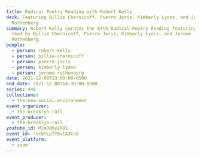 ```yaml
---
title: Radical Poetry Reading with Robert Kelly
deck: Featuring Billie Chernicoff, Pierre Joris, Kimberly Lyons, and Jerome
  Rothenberg
summary: Robert Kelly curates the 64th Radical Poetry Reading featuring poetry
  read by Billie Chernicoff, Pierre Joris, Kimberly Lyons, and Jerome
  Rothenberg.
people:
  - person: robert-kelly
  - person: billie-chernicoff
  - person: pierre-joris
  - person: kimberly-lyons
  - person: jerome-rothenberg
date: 2021-12-08T13:00:00-0500
end_date: 2021-12-08T14:30:00-0500
series: 446
collections:
  - the-new-social-environment
event_organizer:
  - the-brooklyn-rail
event_producer:
  - the-brooklyn-rail
youtube_id: MJaD06y2R8I
event_id: recbYLpfY0vtA3CnD
event_platform:
  - zoom
---
```

